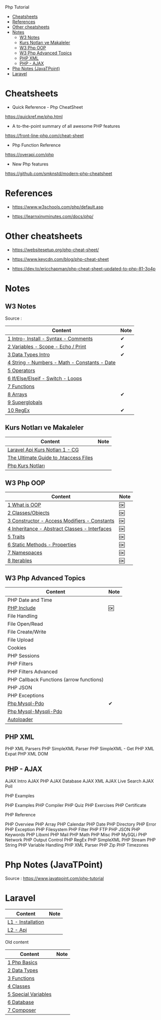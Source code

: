 
Php Tutorial

- [Cheatsheets](#cheatsheets)
- [References](#references)
- [Other cheatsheets](#other-cheatsheets)
- [Notes](#notes)
  - [W3 Notes](#w3-notes)
  - [Kurs Notları ve Makaleler](#kurs-notları-ve-makaleler)
  - [W3 Php OOP](#w3-php-oop)
  - [W3 Php Advanced Topics](#w3-php-advanced-topics)
  - [PHP XML](#php-xml)
  - [PHP - AJAX](#php---ajax)
- [Php Notes (JavaTPoint)](#php-notes-javatpoint)
- [Laravel](#laravel)

# Cheatsheets

- Quick Reference - Php CheatSheet

https://quickref.me/php.html

- A to-the-point summary of all awesome PHP features

https://front-line-php.com/cheat-sheet

- Php Function Reference

https://overapi.com/php

- New Php features

https://github.com/smknstd/modern-php-cheatsheet


# References

- https://www.w3schools.com/php/default.asp

- https://learnxinyminutes.com/docs/php/

# Other cheatsheets

- https://websitesetup.org/php-cheat-sheet/

- https://www.keycdn.com/blog/php-cheat-sheet

- https://dev.to/ericchapman/php-cheat-sheet-updated-to-php-81-3o4p

# Notes

## W3 Notes

Source : 

Content                                                      | Note
-------------------------------------------------------------|-----
[1 Intro- Install - Syntax - Comments](./php-w3-01-intro.md) | ✔
[2 Variables - Scope - Echo / Print ](./php-w3-02-variables.md) | ✔
[3 Data Types Intro](./php-w3-03-data-types.md)                 | ✔
[4 String - Numbers - Math - Constants - Date](./php-w3-04-data-types-detail.md) |
[5 Operators](./php-w3-05-operators.md)                                          |
[6 If/Else/Elseif - Switch - Loops](./php-w3-06-if-loops.md)                     |
[7 Functions](./php-w3-07-functions.md)                                          |
[8 Arrays](./php-w3-08-arrays.md)                                                | ✔
[9 Superglobals](./php-w3-09-superglobals.md)                                    |
[10 RegEx](./php-w3-10-regex.md)                                                 | ✔


## Kurs Notları ve Makaleler

Content                                                             | Note
--------------------------------------------------------------------|-----
[Laravel Api Kurs Notları 1 - CG](./ude-laravel-api-not1.md)        |
[The Ultimate Guide to .htaccess Files](./article/art-htaccess1.md) |
[Php Kurs Notları](./ude-php-te-not1.md)                            |


## W3 Php OOP

| Content                                                                       | Note |
|-------------------------------------------------------------------------------|------|
| [1 What is OOP](./php-oop-01-intro.md)                                        | 🆗   |
| [2 Classes/Objects](./php-oop-S02-classes.md)                                  | 🆗   |
| [3 Constructor - Access Modifiers - Constants ](./php-oop-03-constructor.md)  | 🆗   |
| [4 Inheritance - Abstract Classes - Interfaces ](./php-oop-04-inheritance.md) | 🆗   |
| [5 Traits](./php-oop-05-traits.md)                                            | 🆗   |
| [6 Static Methods - Properties](./php-oop-06-static-method-props.md)          | 🆗   |
| [7 Namespaces](./php-oop-07-namespaces.md)                                    | 🆗   |
| [8 Iterables](./php-oop-08-iterables.md)                                      | 🆗   |

## W3 Php Advanced Topics

 Content                                      | Note |
----------------------------------------------|------|
 PHP Date and Time                            |
 [PHP Include](./php-adv-02-include.md)       | 🆗   
 File Handling                                |
 File Open/Read                               |
 File Create/Write                            |
 File Upload                                  |
 Cookies                                      |
 PHP Sessions                                 |
 PHP Filters                                  |
 PHP Filters Advanced                         |
 PHP Callback Functions (arrow functions)|
 PHP JSON                                     |
 PHP Exceptions                               |
[Php Mysql-Pdo](./php-mysql-tutor-pdo.md)    | ✔    
 [Php Mysql-Mysqli-Pdo](./php-mysql-tutor.md) |
 [Autoloader](./php-w3-11-autoloader.md)|

## PHP XML

PHP XML Parsers
PHP SimpleXML Parser
PHP SimpleXML - Get
PHP XML Expat
PHP XML DOM

## PHP - AJAX

AJAX Intro
AJAX PHP
AJAX Database
AJAX XML
AJAX Live Search
AJAX Poll

PHP Examples

PHP Examples
PHP Compiler
PHP Quiz
PHP Exercises
PHP Certificate

PHP Reference

PHP Overview
PHP Array
PHP Calendar
PHP Date
PHP Directory
PHP Error
PHP Exception
PHP Filesystem
PHP Filter
PHP FTP
PHP JSON
PHP Keywords
PHP Libxml
PHP Mail
PHP Math
PHP Misc
PHP MySQLi
PHP Network
PHP Output Control
PHP RegEx
PHP SimpleXML
PHP Stream
PHP String
PHP Variable Handling
PHP XML Parser
PHP Zip
PHP Timezones

# Php Notes (JavaTPoint)

Source : https://www.javatpoint.com/php-tutorial



# Laravel

| Content                                | Note |
|----------------------------------------|------|
| [L1 - Installation](./lrv-01-basic.md) |
| [L2 - Api](./lrv-02-api.md)            |

Old content

Content                                              | Note
-----------------------------------------------------|-----
[1 Php Basics](./php-01-basics.md)                   |
[2 Data Types](./php-02-data-types-1.md)             |
[3 Functions](./php-03-functions.md)                 |
[4 Classes](./php-04-classes.md)                     |
[5 Special Variables](./php-05-Special-Variables.md) |
[6 Database](./php-06-Database.md)                   |
[7 Composer](./php-07-Composer.md)                   |